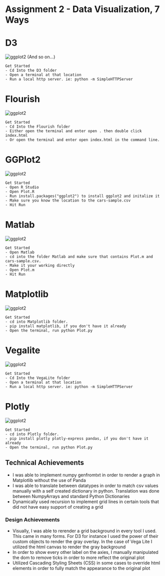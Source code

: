 Assignment 2 - Data Visualization, 7 Ways  
===


# D3
![ggplot2](img/MikeD3.png)
(And so on...)

```
Get Started
- Cd Into the D3 folder
- Open a terminal at that location
- Run a local http server. ie: python -m SimpleHTTPServer
```



# Flourish 
![ggplot2](img/MikeFlourish.png)

```
Get Started
- Cd Into the Flourish folder
- Either open the terminal and enter open . then double click index.html
- Or open the terminal and enter open index.html in the command line.
```



# GGPlot2 
![ggplot2](img/MikeGGPlot2.png)

```
Get Started
- Open R Studio
- Open Plot.R
- Run install.packages("ggplot2") to install ggplot2 and initalize it
- Make sure you know the location to the cars-sample.csv
- Hit Run
```



# Matlab 
![ggplot2](img/MikeMatlab.png)

```
Get Started
- Open Matlab
- cd into the folder Matlab and make sure that contains Plot.m and cars-sample.csv.
- Make it your working directly
- Open Plot.m
- Hit Run
```



# Matplotlib 
![ggplot2](img/MikeMatplotlib.png)

```
Get Started
- cd into Matplotlib folder.
- pip install matplotlib, if you don't have it already
- Open the terminal, run python Plot.py
```



# Vegalite 
![ggplot2](img/MikeVegaLite.png)

```
Get Started
- Cd Into the VegaLite folder
- Open a terminal at that location
- Run a local http server. ie: python -m SimpleHTTPServer
```



# Plotly 
![ggplot2](img/MikePlotly.png)

```
Get Started
- cd into Plotly folder.
- pip install plotly plotly-express pandas, if you don't have it already
- Open the terminal, run python Plot.py
```



## Technical Achievements
- I was able to implement numpy genfromtxt in order to render a graph in Matplotlib without the use of Panda
- I was able to translate between datatypes in order to match csv values manually with a self created dictionary in python. Translation was done between NumpyArrays and standard Python Dictionaries
- Dynamically used recursion to implement grid lines in certain tools that did not have easy support of creating a grid

### Design Achievements
- Visually, I was able to rerender a grid background in every tool I used. This came in many forms. For D3 for instance I used the power of their custom objects to render the gray overlay. In the case of Vega Lite I utilized the html canvas to render the gray background
- In order to show every other label on the axies, I manually manipulated the dom to remove ticks in order to more reflect the original plot
- Utilized Cascading Styling Sheets (CSS) in some cases to override html elements in order to fully match the appearance to the original plot 


